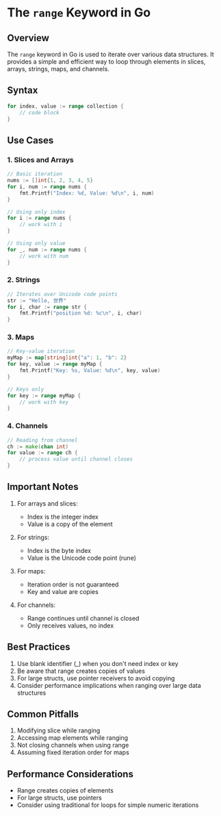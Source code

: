 # The `range` Keyword in Go

## Overview
The `range` keyword in Go is used to iterate over various data structures. It provides a simple and efficient way to loop through elements in slices, arrays, strings, maps, and channels.

## Syntax
```go
for index, value := range collection {
    // code block
}
```

## Use Cases

### 1. Slices and Arrays
```go
// Basic iteration
nums := []int{1, 2, 3, 4, 5}
for i, num := range nums {
    fmt.Printf("Index: %d, Value: %d\n", i, num)
}

// Using only index
for i := range nums {
    // work with i
}

// Using only value
for _, num := range nums {
    // work with num
}
```

### 2. Strings
```go
// Iterates over Unicode code points
str := "Hello, 世界"
for i, char := range str {
    fmt.Printf("position %d: %c\n", i, char)
}
```

### 3. Maps
```go
// Key-value iteration
myMap := map[string]int{"a": 1, "b": 2}
for key, value := range myMap {
    fmt.Printf("Key: %s, Value: %d\n", key, value)
}

// Keys only
for key := range myMap {
    // work with key
}
```

### 4. Channels
```go
// Reading from channel
ch := make(chan int)
for value := range ch {
    // process value until channel closes
}
```

## Important Notes
1. For arrays and slices:
   - Index is the integer index
   - Value is a copy of the element

2. For strings:
   - Index is the byte index
   - Value is the Unicode code point (rune)

3. For maps:
   - Iteration order is not guaranteed
   - Key and value are copies

4. For channels:
   - Range continues until channel is closed
   - Only receives values, no index

## Best Practices
1. Use blank identifier (_) when you don't need index or key
2. Be aware that range creates copies of values
3. For large structs, use pointer receivers to avoid copying
4. Consider performance implications when ranging over large data structures

## Common Pitfalls
1. Modifying slice while ranging
2. Accessing map elements while ranging
3. Not closing channels when using range
4. Assuming fixed iteration order for maps

## Performance Considerations
- Range creates copies of elements
- For large structs, use pointers
- Consider using traditional for loops for simple numeric iterations